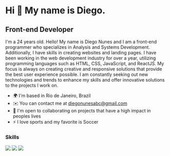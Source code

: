 
Hi 👋 My name is Diego.
==========================

Front-end Developer
-----------------------------

I'm a 24 years old.
Hello! My name is Diego Nunes and I am a front-end programmer who specializes in Analysis and Systems Development. Additionally, I have skills in creating websites and landing pages. I have been working in the web development industry for over a year, utilizing programming languages such as HTML, CSS, JavaScript, and ReactJS. My focus is always on creating creative and responsive solutions that provide the best user experience possible. I am constantly seeking out new technologies and trends to enhance my skills and offer innovative solutions to the projects I work on.


* 🌍  I'm based in Rio de Janeiro, Brazil
* ✉️  You can contact me at [diegonunesabc@gmail.com](mailto:diegonunesabc@gmail.com)
* 🤝  I'm open to collaborating on projects that have a high impact in peoples lives
* ⚡  I love sports and my favorite is Soccer

### Skills

<p align="left">

 <img src="https://img.shields.io/badge/JavaScript-323330?style=for-the-badge&logo=javascript&logoColor=F7DF1E"/> 
 <img src="https://img.shields.io/badge/HTML5-E34F26?style=for-the-badge&logo=html5&logoColor=white"/>
 <img src="https://img.shields.io/badge/CSS3-1572B6?style=for-the-badge&logo=css3&logoColor=white"/>
 
